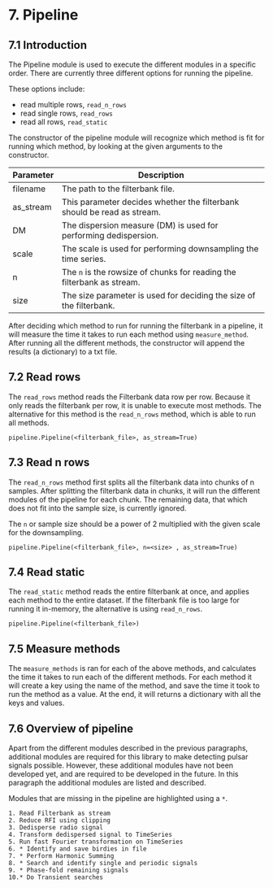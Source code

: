# 7. Pipeline

## 7.1 Introduction

The Pipeline module is used to execute the different modules in a specific order.
There are currently three different options for running the pipeline.  

These options include:
* read multiple rows, `read_n_rows`
* read single rows, `read_rows`
* read all rows, `read_static`

The constructor of the pipeline module will recognize which method is fit for running which method, by looking at the given arguments to the constructor.

| Parameter | Description |
| --- | --- |
| filename | The path to the filterbank file. |
| as_stream | This parameter decides whether the filterbank should be read as stream. |
| DM | The dispersion measure (DM) is used for performing dedispersion. |
| scale | The scale is used for performing downsampling the time series. |
| n | The `n` is the rowsize of chunks for reading the filterbank as stream. |
| size | The size parameter is used for deciding the size of the filterbank. |

After deciding which method to run for running the filterbank in a pipeline, it will measure the time it takes to run each method using `measure_method`. After running all the different methods, the constructor will append the results (a dictionary) to a txt file.

## 7.2 Read rows

The `read_rows` method reads the Filterbank data row per row. Because it only reads the filterbank per row, it is unable to execute most methods. The alternative for this method is the `read_n_rows` method, which is able to run all methods.

```
pipeline.Pipeline(<filterbank_file>, as_stream=True)
```

## 7.3 Read n rows

The `read_n_rows` method first splits all the filterbank data into chunks of n samples. After splitting the filterbank data in chunks, it will run the different modules of the pipeline for each chunk. The remaining data, that which does not fit into the sample size, is currently ignored.

The `n` or sample size should be a power of 2 multiplied with the given scale for the downsampling.

```
pipeline.Pipeline(<filterbank_file>, n=<size> , as_stream=True)
```

## 7.4 Read static

The `read_static` method reads the entire filterbank at once, and applies each method to the entire dataset. If the filterbank file is too large for running it in-memory, the alternative is using `read_n_rows`.

```
pipeline.Pipeline(<filterbank_file>)
```

## 7.5 Measure methods

The `measure_methods` is ran for each of the above methods, and calculates the time it takes to run each of the different methods. For each method it will create a key using the name of the method, and save the time it took to run the method as a value.
At the end, it will returns a dictionary with all the keys and values.

## 7.6 Overview of pipeline

Apart from the different modules described in the previous paragraphs, additional modules are required for this library to make detecting pulsar signals possible.
However, these additional modules have not been developed yet, and are required to be developed in the future. In this paragraph the additional
modules are listed and described.

Modules that are missing in the pipeline are highlighted using a `*`.

```
1. Read Filterbank as stream
2. Reduce RFI using clipping
3. Dedisperse radio signal
4. Transform dedispersed signal to TimeSeries
5. Run fast Fourier transformation on TimeSeries
6. * Identify and save birdies in file
7. * Perform Harmonic Summing
8. * Search and identify single and periodic signals
9. * Phase-fold remaining signals
10.* Do Transient searches
```
